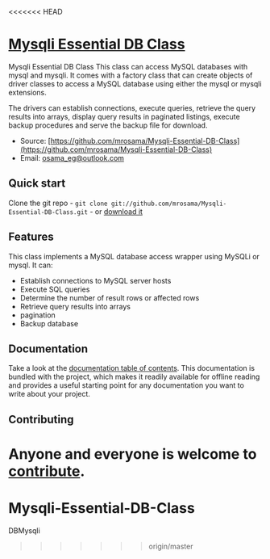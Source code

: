 <<<<<<< HEAD
# [Mysqli Essential DB Class](https://github.com/mrosama/Mysqli-Essential-DB-Class)

Mysqli Essential DB Class This class can access MySQL databases with mysql and mysqli.
It comes with a factory class that can create objects of driver classes to access a MySQL database
using either the mysql or mysqli extensions.

The drivers can establish connections, execute queries, retrieve the query results into arrays, display query results in paginated listings, execute backup procedures and serve the backup file for download.

* Source: [https://github.com/mrosama/Mysqli-Essential-DB-Class](https://github.com/mrosama/Mysqli-Essential-DB-Class)
* Email: [osama_eg@outlook.com](osama_eg@outlook.com)



## Quick start

Clone the git repo - `git clone git://github.com/mrosama/Mysqli-Essential-DB-Class.git` -
or [download it](https://github.com/mrosama/Mysqli-Essential-DB-Class/archive/master.zip)


## Features
This class implements a MySQL database access wrapper using MySQLi or mysql. It can:

* Establish connections to MySQL server hosts
* Execute SQL queries
* Determine the number of result rows or affected rows
* Retrieve query results into arrays
* pagination
* Backup database

## Documentation

Take a look at the [documentation table of contents](doc/README.md). This
documentation is bundled with the project, which makes it readily available for
offline reading and provides a useful starting point for any documentation you
want to write about your project.


## Contributing

Anyone and everyone is welcome to [contribute](CONTRIBUTING.md).
=======
Mysqli-Essential-DB-Class
=========================

DBMysqli
>>>>>>> origin/master
